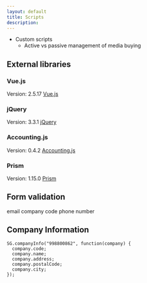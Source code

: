 ```yaml
---
layout: default
title: Scripts
description:
---
```


* Custom scripts
  * Active vs passive management of media buying


## External libraries

### Vue.js

Version: 2.5.17
[Vue.js](https://vuejs.org/)

### jQuery

Version: 3.3.1
[jQuery](https://jquery.com/)

### Accounting.js

Version: 0.4.2
[Accounting.js](http://openexchangerates.github.io/accounting.js/)

### Prism

Version: 1.15.0
[Prism](https://prismjs.com/)

## Form validation
email
company code
phone number

## Company Information

```
SG.companyInfo("998800862", function(company) {
  company.code;
  company.name;
  company.address;
  company.postalCode;
  company.city;
});
```
